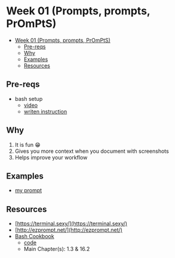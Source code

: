 # Week 01 (Prompts, prompts, PrOmPtS)

- [Week 01 (Prompts, prompts, PrOmPtS)](#week-01-prompts-prompts-prompts)
  - [Pre-reqs](#pre-reqs)
  - [Why](#why)
  - [Examples](#examples)
  - [Resources](#resources)

## Pre-reqs

- bash setup
  - [video](https://youtu.be/mfP8R1yr80A)
  - [writen instruction](/install_methods/)

## Why

1. It is fun 😁
2. Gives you more context when you document with screenshots
3. Helps improve your workflow

## Examples

- [my prompt](https://github.com/elreydetoda/vagrant-files/blob/master/elrey741_kali-linux_amd64/customizations/bash_prompt)

## Resources

- [https://terminal.sexy/](https://terminal.sexy/)
- [http://ezprompt.net/](http://ezprompt.net/)
- [Bash Cookbook](http://bashcookbook.com/)
  - [code](https://github.com/vossenjp/bashcookbook-examples/blob/master/ch16/prompts)
  - Main Chapter(s): 1.3 & 16.2
